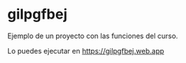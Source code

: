 # gilpgfbej

Ejemplo de un proyecto con las funciones del curso.

Lo puedes ejecutar en https://gilpgfbej.web.app